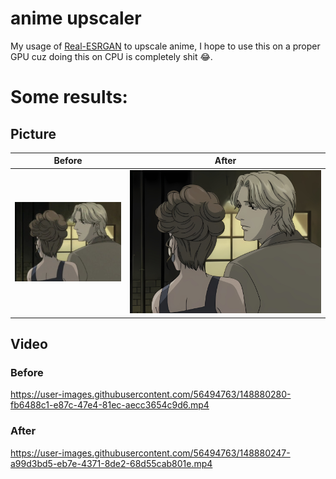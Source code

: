 # anime upscaler

My usage of [Real-ESRGAN](https://github.com/xinntao/Real-ESRGAN) to upscale anime, I hope to use this on a proper GPU cuz doing this on CPU is completely shit 😂. 

# Some results:

## Picture

Before            |  After
:-------------------------:|:-------------------------:
![](test_img/random_test_frame.jpg)  |  ![](test_img/random_test_frame_out.jpg)

## Video

### Before

https://user-images.githubusercontent.com/56494763/148880280-fb6488c1-e87c-47e4-81ec-aecc3654c9d6.mp4

### After

https://user-images.githubusercontent.com/56494763/148880247-a99d3bd5-eb7e-4371-8de2-68d55cab801e.mp4

